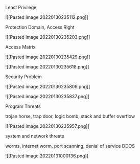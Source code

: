 Least Privilege

![[Pasted image 20220130235112.png]]

Protection Domain, Access Right

![[Pasted image 20220130235203.png]]

Access Matrix

![[Pasted image 20220130235429.png]]

![[Pasted image 20220130235618.png]]

Security Problem

![[Pasted image 20220130235809.png]]

![[Pasted image 20220130235837.png]]

Program Threats

trojan horse, trap door, logic bomb, stack and buffer overflow

![[Pasted image 20220130235957.png]]

system and network threats

worms, internet worm, port scanning, denial of service DDOS

![[Pasted image 20220131000136.png]]